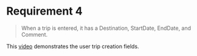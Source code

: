 # Requirement 4

> When a trip is entered, it has a Destination, StartDate, EndDate, and Comment.

This [video](https://streamable.com/kdmjon) demonstrates the user trip creation fields. 



